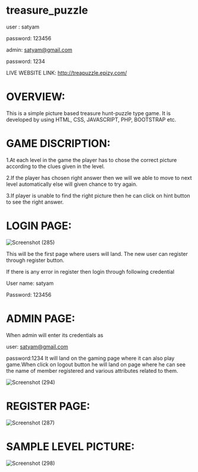 # treasure_puzzle

user : satyam<br>

password: 123456<br>

admin: satyam@gmail.com<br>

password: 1234<br>

LIVE WEBSITE LINK: http://treapuzzle.epizy.com/


<h1>OVERVIEW:</h1>

This is a simple picture based treasure hunt-puzzle type game. It is developed by using HTML, CSS, JAVASCRIPT, PHP, BOOTSTRAP etc.


<h1>GAME DISCRIPTION:</h1>

1.At each level in the game the player has to chose the correct picture according to the clues given in the level.

2.If the player has chosen right answer then we will we able to move to next level automatically else will given chance to try again.

3.If player is unable to find the right picture then he can click on hint button to see the right answer.


<h1>LOGIN PAGE:</h1>

![Screenshot (285)](https://user-images.githubusercontent.com/125600380/232857295-31503f56-9a2d-49ea-8cb9-75cc58203273.png)

This will be the first page where users will land. The new user can register through register button.

If there is any error in register then login through following credential

User name: satyam

Password: 123456


<h1>ADMIN PAGE:</h1>

When admin will enter its credentials as

user: satyam@gmail.com

password:1234 
It will land on the gaming page where it can also play game.When click on logout button he will land on page where he can see the name of member registered and various attributes related to them.

![Screenshot (294)](https://user-images.githubusercontent.com/125600380/232457346-867c37f2-85e8-4e29-a7d5-5d8e2c6fd648.png)


<h1>REGISTER PAGE:</h1>

![Screenshot (287)](https://user-images.githubusercontent.com/125600380/232456843-ea768079-d271-47ca-8c92-28a3da008d75.png)


<h1>SAMPLE LEVEL PICTURE:</h1>

![Screenshot (298)](https://user-images.githubusercontent.com/125600380/232457969-bfc471bc-0711-42bb-93bb-2d833bcadeed.png)

